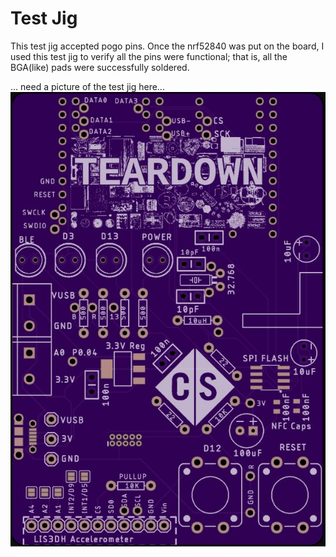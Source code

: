 # Test Jig

This test jig accepted pogo pins. Once the nrf52840 was put on the board, I used this test jig to verify all the pins were functional; that is, all the BGA(like) pads were successfully soldered. 

... need a picture of the test jig here...
![test_jig](https://github.com/hydronics2/Teardown-2019/blob/master/soldering/eagle_design_files/test-jig/test_jig_top.JPG)

